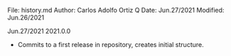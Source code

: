 File:     history.md
Author:   Carlos Adolfo Ortiz Q
Date:     Jun.27/2021
Modified: Jun.26/2021

Jun.27/2021 2021.0.0
- Commits to a first release in repository, creates initial structure.